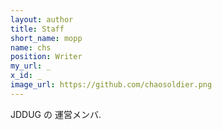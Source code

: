```yaml
---
layout: author
title: Staff
short_name: mopp
name: chs
position: Writer
my_url: _
x_id: _
image_url: https://github.com/chaosoldier.png
---
```


JDDUG の 運営メンバ.

